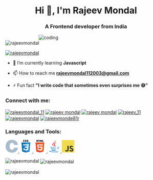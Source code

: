 
<h1 align="center">Hi 👋, I'm Rajeev Mondal</h1>
<h3 align="center">A Frontend developer from India</h3>
<img align="right" alt="coding" width="400" src="https://media.tenor.com/C9qukZqPPS4AAAAM/coding-typing.gif">

<p align="left"> <img src="https://komarev.com/ghpvc/?username=rajeevmondal&label=Profile%20views&color=0e75b6&style=flat" alt="rajeevmondal" /> </p>

<p align="left"> <a href="https://github.com/ryo-ma/github-profile-trophy"><img src="https://github-profile-trophy.vercel.app/?username=rajeevmondal" alt="rajeevmondal" /></a> </p>

- 🌱 I’m currently learning **Javascript**

- 📫 How to reach me **rajeevmondal112003@gmail.com**

- ⚡ Fun fact **"I write code that sometimes even surprises me 😅"**

<h3 align="left">Connect with me:</h3>
<p align="left">
<a href="https://twitter.com/rajeevmondal_11" target="blank"><img align="center" src="https://raw.githubusercontent.com/rahuldkjain/github-profile-readme-generator/master/src/images/icons/Social/twitter.svg" alt="rajeevmondal_11" height="30" width="40" /></a>
<a href="https://linkedin.com/in/rajeev mondal" target="blank"><img align="center" src="https://raw.githubusercontent.com/rahuldkjain/github-profile-readme-generator/master/src/images/icons/Social/linked-in-alt.svg" alt="rajeev mondal" height="30" width="40" /></a>
<a href="https://fb.com/rajeev mondal" target="blank"><img align="center" src="https://raw.githubusercontent.com/rahuldkjain/github-profile-readme-generator/master/src/images/icons/Social/facebook.svg" alt="rajeev mondal" height="30" width="40" /></a>
<a href="https://instagram.com/rajeev_11" target="blank"><img align="center" src="https://raw.githubusercontent.com/rahuldkjain/github-profile-readme-generator/master/src/images/icons/Social/instagram.svg" alt="rajeev_11" height="30" width="40" /></a>
<a href="https://www.leetcode.com/rajeevmondal" target="blank"><img align="center" src="https://raw.githubusercontent.com/rahuldkjain/github-profile-readme-generator/master/src/images/icons/Social/leet-code.svg" alt="rajeevmondal" height="30" width="40" /></a>
<a href="https://auth.geeksforgeeks.org/user/rajeevmonde81r" target="blank"><img align="center" src="https://raw.githubusercontent.com/rahuldkjain/github-profile-readme-generator/master/src/images/icons/Social/geeks-for-geeks.svg" alt="rajeevmonde81r" height="30" width="40" /></a>
</p>

<h3 align="left">Languages and Tools:</h3>
<p align="left"> <a href="https://www.cprogramming.com/" target="_blank" rel="noreferrer"> <img src="https://raw.githubusercontent.com/devicons/devicon/master/icons/c/c-original.svg" alt="c" width="40" height="40"/> </a> <a href="https://www.w3schools.com/css/" target="_blank" rel="noreferrer"> <img src="https://raw.githubusercontent.com/devicons/devicon/master/icons/css3/css3-original-wordmark.svg" alt="css3" width="40" height="40"/> </a> <a href="https://www.w3.org/html/" target="_blank" rel="noreferrer"> <img src="https://raw.githubusercontent.com/devicons/devicon/master/icons/html5/html5-original-wordmark.svg" alt="html5" width="40" height="40"/> </a> <a href="https://www.java.com" target="_blank" rel="noreferrer"> <img src="https://raw.githubusercontent.com/devicons/devicon/master/icons/java/java-original.svg" alt="java" width="40" height="40"/> </a> <a href="https://developer.mozilla.org/en-US/docs/Web/JavaScript" target="_blank" rel="noreferrer"> <img src="https://raw.githubusercontent.com/devicons/devicon/master/icons/javascript/javascript-original.svg" alt="javascript" width="40" height="40"/> </a> </p>

<p><img align="left" src="https://github-readme-stats.vercel.app/api/top-langs?username=rajeevmondal&show_icons=true&locale=en&layout=compact" alt="rajeevmondal" /></p>

<p>&nbsp;<img align="center" src="https://github-readme-stats.vercel.app/api?username=rajeevmondal&show_icons=true&locale=en" alt="rajeevmondal" /></p>

<p><img align="center" src="https://github-readme-streak-stats.herokuapp.com/?user=rajeevmondal&" alt="rajeevmondal" /></p>
